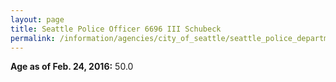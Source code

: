 ```yaml
---
layout: page
title: Seattle Police Officer 6696 III Schubeck
permalink: /information/agencies/city_of_seattle/seattle_police_department/copbook/6696/
---
```


**Age as of Feb. 24, 2016:** 50.0
